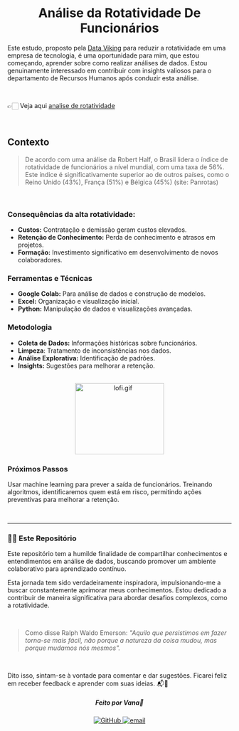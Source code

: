 <div align="center">
  <h1>Análise da Rotatividade De Funcionários</h1>
</div>

  
Este estudo, proposto pela [Data Viking](https://www.linkedin.com/posts/data-viking_1%C2%BA-desafio-de-dados-by-data-viking-activity-7195747152193581056-WPrF?utm_source=share&utm_medium=member_desktop) para reduzir a rotatividade em uma empresa de tecnologia, é uma oportunidade para mim, que estou começando, aprender sobre como realizar análises de dados. Estou genuinamente interessado em contribuir com insights valiosos para o departamento de Recursos Humanos após conduzir esta análise.
 
<br>

👉🏻 Veja aqui [analise de rotatividade](https://github.com/Vannella/AnaliseRotatividade/blob/main/rotatividade2.ipynb)

<br>


## Contexto
> De acordo com uma análise da Robert Half, o Brasil lidera o índice de rotatividade de funcionários a nível mundial, com uma taxa de 56%. Este índice é significativamente superior ao de outros países, como o Reino Unido (43%), França (51%) e Bélgica (45%)​ (site: Panrotas)​​

<br>

### Consequências da alta rotatividade:

* **Custos:** Contratação e demissão geram custos elevados.<br>
* **Retenção de Conhecimento:** Perda de conhecimento e atrasos em projetos.<br>
* **Formação:** Investimento significativo em desenvolvimento de novos colaboradores.

### Ferramentas e Técnicas
* **Google Colab:** Para análise de dados e construção de modelos.
* **Excel:** Organização e visualização inicial.
* **Python:** Manipulação de dados e visualizações avançadas.

### Metodologia
* **Coleta de Dados:** Informações históricas sobre funcionários.
* **Limpeza**: Tratamento de inconsistências nos dados.
* **Análise Explorativa:** Identificação de padrões.
* **Insights:** Sugestões para melhorar a retenção.

<br>

<div align="center">
  <img src="https://media1.tenor.com/m/NqICjiecSfkAAAAd/leaving-job-i-think-you-should-leave-with-tim-robinson.gif" alt="lofi.gif"  width="200" height="160">
</div>

### Próximos Passos
Usar machine learning para prever a saída de funcionários. Treinando algoritmos, identificaremos quem está em risco, permitindo ações preventivas para melhorar a retenção.

<br>

 ---

### 👍🏻 Este Repositório <br>

Este repositório tem a humilde finalidade de compartilhar conhecimentos e entendimentos em análise de dados, buscando promover um ambiente colaborativo para aprendizado contínuo.<br>


Esta jornada tem sido verdadeiramente inspiradora, impulsionando-me a buscar constantemente aprimorar meus conhecimentos. Estou dedicado a contribuir de maneira significativa para abordar desafios complexos, como a rotatividade.

<br>

> Como disse Ralph Waldo Emerson: *"Aquilo que persistimos em fazer torna-se mais fácil, não porque a natureza da coisa mudou, mas porque mudamos nós mesmos".*

<br>

Dito isso, sintam-se à vontade para comentar e dar sugestões. Ficarei feliz em receber feedback e aprender com suas ideias. 📬📧


<div align="center">
<h5>Feito por Vana💜</h5>
 <a href="https://github.com/Vannella">
      <img src="https://img.shields.io/badge/GitHub-000000?style=for-the-badge&logo=github&logoColor=purple" alt="GitHub">
   </a>
   
   <a href="https://giovanavannela@gmail.com">
      <img src="https://img.shields.io/badge/Gmail-000000?style=for-the-badge&logo=gmail&logoColor=purple" alt="email"/><br>
   </a>
</div>
   
